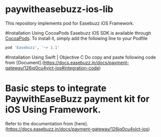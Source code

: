 # paywitheasebuzz-ios-lib
This repository implements pod for Easebuzz iOS Framework.

#Installation Using CocoaPods
Easebuzz iOS SDK is available through [CocoaPods](https://cocoapods.org/pods/Easebuzz). To install it, simply add the following line to your Podfile

```ruby
pod 'Easebuzz', '~> 1.1'
```

#Installation Using Swift | Objective C
Do copy and paste following code from [Document].(https://docs.easebuzz.in/docs/payment-gateway/126jq0cu4yjct-ios#integration-code)


# Basic steps to integrate PaywithEaseBuzz payment kit for iOS Using Framework.

Refer to the documentation from [here].(https://docs.easebuzz.in/docs/payment-gateway/126jq0cu4yjct-ios)
